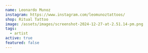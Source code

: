 ```yaml
---
name: Leonardo Munoz
instagram: https://www.instagram.com/leomunoztattoos/
shop: Ritual Tattoo
image: /assets/images/screenshot-2024-12-27-at-2.51.14-pm.png
tags:
  - artist
active: true
featured: false
---
```

